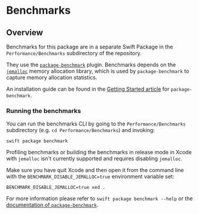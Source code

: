 # Benchmarks

## Overview

Benchmarks for this package are in a separate Swift Package in the `Performance/Benchmarks`
subdirectory of the repository.

They use the [`package-benchmark`](https://github.com/ordo-one/package-benchmark) plugin.
Benchmarks depends on the [`jemalloc`](https://jemalloc.net) memory allocation library, which is
used by `package-benchmark` to capture memory allocation statistics.

An installation guide can be found in the [Getting Started article](https://swiftpackageindex.com/ordo-one/package-benchmark/documentation/benchmark/gettingstarted)
for `package-benchmark`.

### Running the benchmarks

You can run the benchmarks CLI by going to the `Performance/Benchmarks` subdirectory
(e.g. `cd Performance/Benchmarks`) and invoking:

```
swift package benchmark
```

Profiling benchmarks or building the benchmarks in release mode in Xcode with `jemalloc` isn't
currently supported and requires disabling `jemalloc`.

Make sure you have quit Xcode and then open it from the command line with the `BENCHMARK_DISABLE_JEMALLOC=true`
environment variable set:

```
BENCHMARK_DISABLE_JEMALLOC=true xed .
```

For more information please refer to `swift package benchmark --help` or the [documentation
of `package-benchmark`](https://swiftpackageindex.com/ordo-one/package-benchmark/documentation/benchmark).
